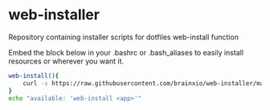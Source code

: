 # web-installer

Repository containing installer scripts for dotfiles web-install function

Embed the block below in your .bashrc or .bash_aliases to easily install resources or wherever you want it.

```bash
web-install(){
    curl -s https://raw.githubusercontent.com/brainxio/web-installer/main/install-${1}.sh | sh
}
echo "available: 'web-install <app>'"
```
